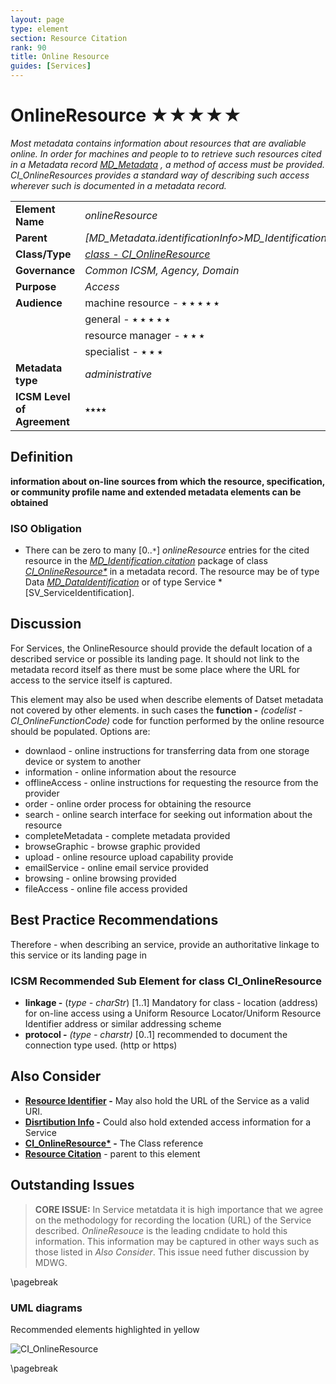 ```yaml
---
layout: page
type: element
section: Resource Citation
rank: 90
title: Online Resource
guides: [Services]
---
```

# OnlineResource ★★★★★

*Most metadata contains information about resources that are avaliable online. In order for machines and people to to retrieve such resources cited in a  Metadata record [MD_Metadata](./class-MD_Metadata) , a method of access must be provided.  CI_OnlineResources provides a standard way of describing such access wherever such is documented in a metadata record.*

| | |
| --- | --- |
| **Element Name** | *onlineResource* |
| **Parent** | *[MD_Metadata.identificationInfo>MD_Identificationcitation* |
| **Class/Type** | [*class - CI_OnlineResource*](class-CI_OnlineResource) |
| **Governance** | *Common ICSM, Agency, Domain* |
| **Purpose** | *Access* |
| **Audience** | machine resource - ⭑ ⭑ ⭑ ⭑ ⭑ |
| | general - ⭑ ⭑ ⭑ ⭑ ⭑ |
| | resource manager - ⭑ ⭑ ⭑ |
| | specialist - ⭑ ⭑ ⭑ |
| **Metadata type** | *administrative* |
| **ICSM Level of Agreement** | ⭑⭑⭑⭑ |

## Definition

**information about on-line sources from which the resource, specification, or community profile name and extended metadata elements can be obtained**

### ISO Obligation

- There can be zero to many [0..`*`] *onlineResource* entries for the cited resource in the *[MD_Identification.citation](./ResourceCitation)* package of class *[CI_OnlineResource*](class-CI_OnlineResource)* in a metadata record.  The resource may be of type Data *[MD_DataIdentification](./class-MD_DataIdentification)* or of type Service *[SV_ServiceIdentification].

## Discussion

For Services, the OnlineResource should provide the default location of a described service or possible its landing page. It should not link to the metadata record itself as there must be some place where the URL for access to the service itself is captured. 

This element may also be used when describe elements of Datset metadata not covered by other elements. in such cases the 
**function -** *(codelist - CI_OnlineFunctionCode)* code for function performed by the online resource should be populated. Options are:
  - downlaod -  online instructions for transferring data from one storage device or system to another
  - information - online information about the resource
  - offlineAccess - online instructions for requesting the resource from the provider
  - order - online order process for obtaining the resource
  - search - online search interface for seeking out information about the resource
  - completeMetadata - complete metadata provided
  - browseGraphic - browse graphic provided
  - upload - online resource upload capability provide
  - emailService - online email service provided
  - browsing - online browsing provided
  - fileAccess - online file access provided

## Best Practice Recommendations

Therefore - when describing an service, provide an authoritative linkage to this service or its landing page in

### ICSM Recommended Sub Element for class CI_OnlineResource

- **linkage -** (*type - charStr*) [1..1] Mandatory for class - location (address) for on-line access using a Uniform Resource Locator/Uniform Resource Identifier address or similar addressing scheme 
- **protocol -** *(type - charstr)* [0..1] recommended to document the connection type used. (http or https)

## Also Consider

- **[Resource Identifier](/ResourceIdentifier) -** May also hold the URL of the Service as a valid URI.
- **[Disrtibution Info](./DistributionInfo) -** Could also hold extended access information for a Service
- **[CI_OnlineResource*](class-CI_OnlineResource) -** The Class reference
- **[Resource Citation](./ResourceCitation)** - parent to this element

## Outstanding Issues

> **CORE ISSUE:**
In Service metatdata it is high importance that we agree on the methodology for recording the location (URL) of the Service described. *OnlineResouce* is the leading cndidate to hold this information. This information may be captured in other ways such as those listed in *Also Consider*. This issue need futher discussion by MDWG.

\pagebreak

### UML diagrams

Recommended elements highlighted in yellow

![CI_OnlineResource](../images/class-CI_OnlineResource.png)

\pagebreak
